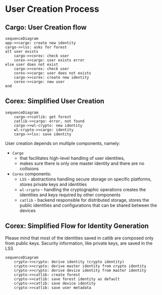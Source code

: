 # User Creation Process

## Cargo: User Creation flow

```mermaid
sequenceDiagram
app->>cargo: create new identity
cargo->>lss: asks for forest
alt user exists
    cargo->>corex: check user
    corex->>cargo: user exists error
else user does not exist
    cargo->>corex: check user
    corex->>cargo: user does not exists
    cargo->>corex: create new identity
    corex->>cargo: new user
end
```

## Corex: Simplified User Creation

```mermaid
sequenceDiagram
    cargo->>catlib: get forest
    catlib->>cargo: error, not found
    cargo->>wl-crypto: new identity
    wl-crypto->>cargo: identity
    cargo->>lss: save identity
```

User creation depends on multiple components, namely:

* `Cargo`
  * that facilitates high-level handling of user identities,
  * makes sure there is only one master identity and there are no collisions
* `Corex` components:
  * `LSS` - abstractions handling secure storage on specific platforms,
    stores private keys and identities
  * `wl-crypto` - handling the cryptographic operations
    creates the identities and keys required by other components
  * `catlib` - backend responsible for distributed storage, stores the public
    identities and configurations that can be shared between the devices

## Corex: Simplified Flow for Identity Generation

Please mind that most of the identities saved in catlib are composed only from
public keys. Security information, like private keys, are saved in the LSS

```mermaid
sequenceDiagram
    crypto->>crypto: derive identity (crypto identity)
    crypto->>crypto: derive master identity from crypto identity
    crypto->>crypto: derive device identity from master identity
    crypto->>catlib: create forest
    crypto->>catlib: save forest identity as default
    crypto->>catlib: save device identity
    crypto->>catlib: save user metadata
```
